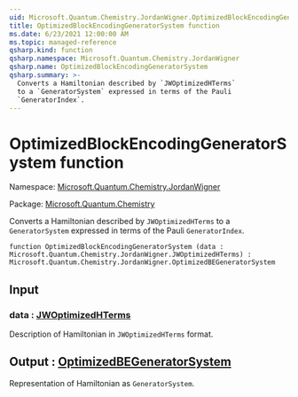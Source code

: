 ```yaml
---
uid: Microsoft.Quantum.Chemistry.JordanWigner.OptimizedBlockEncodingGeneratorSystem
title: OptimizedBlockEncodingGeneratorSystem function
ms.date: 6/23/2021 12:00:00 AM
ms.topic: managed-reference
qsharp.kind: function
qsharp.namespace: Microsoft.Quantum.Chemistry.JordanWigner
qsharp.name: OptimizedBlockEncodingGeneratorSystem
qsharp.summary: >-
  Converts a Hamiltonian described by `JWOptimizedHTerms`
  to a `GeneratorSystem` expressed in terms of the Pauli
  `GeneratorIndex`.
---
```


# OptimizedBlockEncodingGeneratorSystem function

Namespace: [Microsoft.Quantum.Chemistry.JordanWigner](xref:Microsoft.Quantum.Chemistry.JordanWigner)

Package: [Microsoft.Quantum.Chemistry](https://nuget.org/packages/Microsoft.Quantum.Chemistry)


Converts a Hamiltonian described by `JWOptimizedHTerms`to a `GeneratorSystem` expressed in terms of the Pauli`GeneratorIndex`.

```qsharp
function OptimizedBlockEncodingGeneratorSystem (data : Microsoft.Quantum.Chemistry.JordanWigner.JWOptimizedHTerms) : Microsoft.Quantum.Chemistry.JordanWigner.OptimizedBEGeneratorSystem
```


## Input

### data : [JWOptimizedHTerms](xref:Microsoft.Quantum.Chemistry.JordanWigner.JWOptimizedHTerms)

Description of Hamiltonian in `JWOptimizedHTerms` format.



## Output : [OptimizedBEGeneratorSystem](xref:Microsoft.Quantum.Chemistry.JordanWigner.OptimizedBEGeneratorSystem)

Representation of Hamiltonian as `GeneratorSystem`.